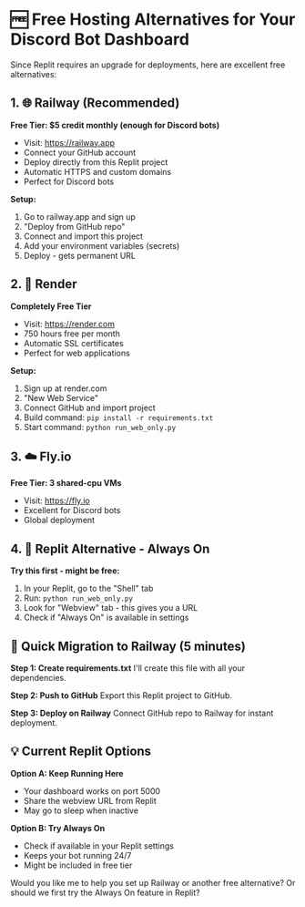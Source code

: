 # 🆓 Free Hosting Alternatives for Your Discord Bot Dashboard

Since Replit requires an upgrade for deployments, here are excellent free alternatives:

## 1. 🌐 Railway (Recommended)
**Free Tier: $5 credit monthly (enough for Discord bots)**
- Visit: https://railway.app
- Connect your GitHub account
- Deploy directly from this Replit project
- Automatic HTTPS and custom domains
- Perfect for Discord bots

**Setup:**
1. Go to railway.app and sign up
2. "Deploy from GitHub repo" 
3. Connect and import this project
4. Add your environment variables (secrets)
5. Deploy - gets permanent URL

## 2. 🚀 Render
**Completely Free Tier**
- Visit: https://render.com
- 750 hours free per month
- Automatic SSL certificates
- Perfect for web applications

**Setup:**
1. Sign up at render.com
2. "New Web Service"
3. Connect GitHub and import project
4. Build command: `pip install -r requirements.txt`
5. Start command: `python run_web_only.py`

## 3. ☁️ Fly.io
**Free Tier: 3 shared-cpu VMs**
- Visit: https://fly.io
- Excellent for Discord bots
- Global deployment

## 4. 📱 Replit Alternative - Always On
**Try this first - might be free:**
1. In your Replit, go to the "Shell" tab
2. Run: `python run_web_only.py`
3. Look for "Webview" tab - this gives you a URL
4. Check if "Always On" is available in settings

## 🔧 Quick Migration to Railway (5 minutes)

**Step 1: Create requirements.txt**
I'll create this file with all your dependencies.

**Step 2: Push to GitHub** 
Export this Replit project to GitHub.

**Step 3: Deploy on Railway**
Connect GitHub repo to Railway for instant deployment.

## 💡 Current Replit Options

**Option A: Keep Running Here**
- Your dashboard works on port 5000
- Share the webview URL from Replit
- May go to sleep when inactive

**Option B: Try Always On**
- Check if available in your Replit settings
- Keeps your bot running 24/7
- Might be included in free tier

Would you like me to help you set up Railway or another free alternative? Or should we first try the Always On feature in Replit?